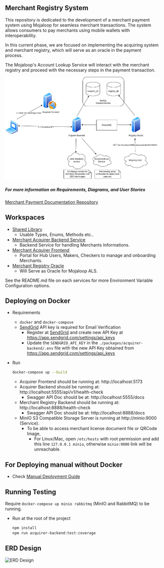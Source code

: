 ## Merchant Registry System

This repository is dedicated to the development of a merchant payment system
using Mojaloop for seamless merchant transactions. The system allows consumers
to pay merchants using mobile wallets with interoperability.

In this current phase, we are focused on implementing the acquiring system and
merchant registry, which will serve as an oracle in the payment process.

The Mojaloop's Account Lookup Service will interact with the merchant registry
and proceed with the necessary steps in the payment transaction.

![Draw.io Diagram](./docs/Services.jpg)

##### For more information on Requirements, Diagrams, and User Stories

[Merchant Payment Documentation Repository](https://github.com/mojaloop/merchant-payment-docs/)

## Workspaces

* [Shared Library](./packages/shared-lib)
  * Usable Types, Enums, Methods etc..
* [Merchant Acquirer Backend Service](./packages/acquirer-backend)
  * Backend Service for handling Merchants Informations.
* [Merchant Acquirer Frontend](./packages/acquirer-frontend)
  * Portal for Hub Users, Makers, Checkers to manage and onboarding Merchants.
* [Merchant Registry Oracle](./packages/registry-oracle)
  * Will Serve as Oracle for Mojaloop ALS.

See the README.md file on each services for more Environment Variable Configuration options.

## Deploying on Docker
* Requirements
    - `docker` and `docker-compose`
    - [SendGrid](https://sendgrid.com/) API key is required for Email Verification 
        - Register at [SendGrid](https://sendgrid.com/) and create new API Key at https://app.sendgrid.com/settings/api_keys
        - Update the `SENDGRID_API_KEY` in the `./packages/acquirer-backend/.env` file with the new API Key obtained from https://app.sendgrid.com/settings/api_keys

* Run 
    ```bash 
    docker-compose up --build
    ```
    * Acquirer Frontend should be running at: http://localhost:5173
    * Acquirer Backend should be running at: http://localhost:5555/api/v1/health-check
        * Swagger API Doc should be at: http://localhost:5555/docs
    * Merchant Registry Backend should be running at: http://localhost:8888/health-check
        * Swagger API Doc should be at: http://localhost:8888/docs
    * MinIO S3 Compatible Storage Server is running at http://minio:9000 (Service).
        * To be able to access merchant license document file or QRCode Image, 
            * For Linux/Mac, open `/etc/hosts` with root permission and add this line `127.0.0.1 minio`, otherwise `minio:9000` link will be unreachable.

## For Deploying manual without Docker
* Check [Manual Deployment Guide](./docs/manual-deployment-guide.md)

## Running Testing
Require `docker-compose up minio rabbitmq` (MinIO and RabbitMQ) to be running.
* Run at the root of the project
    ```bash
    npm install
    npm run acquirer-backend:test:coverage
    ```

## ERD Design
![ERD Design](./images/Entity-Relations-Diagram.png)
